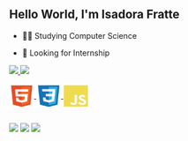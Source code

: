 ## Hello World, I'm Isadora Fratte

- 👨‍💻 Studying Computer Science

- 🚨 Looking for Internship

<div>
  <a href="https://github.com/IsadoraFratte">
  <img height="165em" src="https://github-readme-stats.vercel.app/api?username=isadorafratte&show_icons=true&theme=cobalt&include_all_commits=true&count_private=true"/>
  <img height="165em" src="https://github-readme-stats.vercel.app/api/top-langs/?username=isadorafratte&layout=compact&langs_count=7&theme=cobalt"/>
</div>
<div style="display: inline_block"><br>
  <img align="center" alt="GPC-HTML" height="40" width="45" src="https://raw.githubusercontent.com/devicons/devicon/master/icons/html5/html5-original.svg" />
  <img align="center" alt="GPC-CSS" height="40" width="45" src="https://raw.githubusercontent.com/devicons/devicon/master/icons/css3/css3-original.svg" />
  <img align="center" alt="GPC-Js" height="40" width="45" src="https://raw.githubusercontent.com/devicons/devicon/master/icons/javascript/javascript-plain.svg" />
</div> 
  
  ##
 
<div> 
  <a href="https://www.instagram.com/isa_fratte/" target="_blank"><img src="https://img.shields.io/badge/-Instagram-%23E4405F?style=for-the-badge&logo=instagram&logoColor=white" target="_blank"></a>
  <a href="https://www.linkedin.com/in/isadora-fratte-dos-santos/" target="_blank"><img src="https://img.shields.io/badge/-LinkedIn-%230077B5?style=for-the-badge&logo=linkedin&logoColor=white" target="_blank"></a>
  <a href = "isadorafratte123@gmail.com" target="_blank"><img src="https://img.shields.io/badge/-Gmail-%23333?style=for-the-badge&logo=gmail&logoColor=white" target="_blank"></a>
</div>
